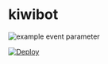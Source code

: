 # kiwibot

![example event parameter](https://github.com/drake-321/kiwibot/actions/workflows/node.js.yml/badge.svg?event=push)


[![Deploy](https://www.herokucdn.com/deploy/button.svg)](https://heroku.com/deploy?template=https://github.com/drake-321/kiwibot/tree/master)

[](/TODO.md)